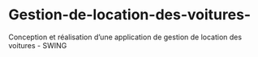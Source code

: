 # Gestion-de-location-des-voitures-
Conception et réalisation d’une application de gestion de location des voitures - SWING
